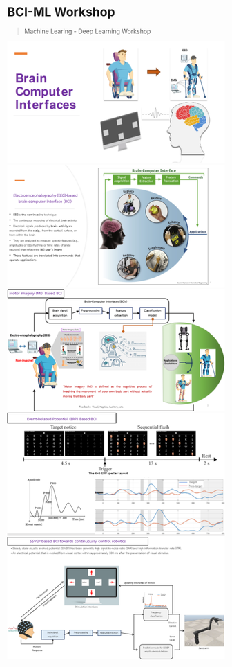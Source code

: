 # BCI-ML Workshop

> Machine Learing - Deep Learning Workshop

<div style="text-align:center"><img src="Introduction_EEG_BCI_slides/Workshop_Chula/Slide1.PNG" width="600"/></div>

<div style="text-align:center"><img src="Introduction_EEG_BCI_slides/Workshop_Chula/Slide2.PNG" width="600"/></div>

<div style="text-align:center"><img src="Introduction_EEG_BCI_slides/Workshop_Chula/Slide3.PNG" width="600"/></div>

<div style="text-align:center"><img src="Introduction_EEG_BCI_slides/Workshop_Chula/Slide4.PNG" width="600"/></div>

<div style="text-align:center"><img src="Introduction_EEG_BCI_slides/Workshop_Chula/Slide5.PNG" width="600"/></div>
